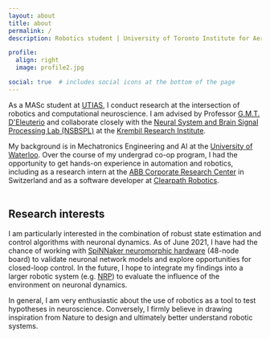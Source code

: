 ```yaml
---
layout: about
title: about
permalink: /
description: Robotics student | University of Toronto Institute for Aerospace Studies (UTIAS)

profile:
  align: right
  image: profile2.jpg

social: true  # includes social icons at the bottom of the page
---
```


As a MASc student at [UTIAS](https://www.utias.utoronto.ca/), I conduct research at the intersection of robotics and computational neuroscience. I am advised by Professor [G.M.T. D'Eleuterio](https://www.utias.utoronto.ca/research-and-centres/space-robotics/) and collaborate closely with the [Neural System and Brain Signal Processing Lab (NSBSPL)](https://sites.google.com/view/lnsbsp/home) at the [Krembil Research Institute](https://www.uhn.ca/Research/Research_Institutes/Krembil).


My background is in Mechatronics Engineering and AI at the [University of Waterloo](https://uwaterloo.ca/). Over the course of my undergrad co-op program, I had the opportunity to get hands-on experience in automation and robotics, including as a research intern at the [ABB Corporate Research Center](https://global.abb/group/en/technology/corporate-research-centers/switzerland) in Switzerland and as a software developer at [Clearpath Robotics](https://clearpathrobotics.com/). <br /><br />


## Research interests

I am particularly interested in the combination of robust state estimation and control algorithms with neuronal dynamics. As of June 2021, I have had the chance of working with [SpiNNaker neuromorphic hardware](http://apt.cs.manchester.ac.uk/projects/SpiNNaker/project/Access/) (48-node board) to validate neuronal network models and explore opportunities for closed-loop control. In the future, I hope to integrate my findings into a larger robotic system (e.g. [NRP](https://neurorobotics.net/)) to evaluate the influence of the environment on neuronal dynamics.

In general, I am very enthusiastic about the use of robotics as a tool to test hypotheses in neuroscience. Conversely, I firmly believe in drawing inspiration from Nature to design and ultimately better understand robotic systems.
